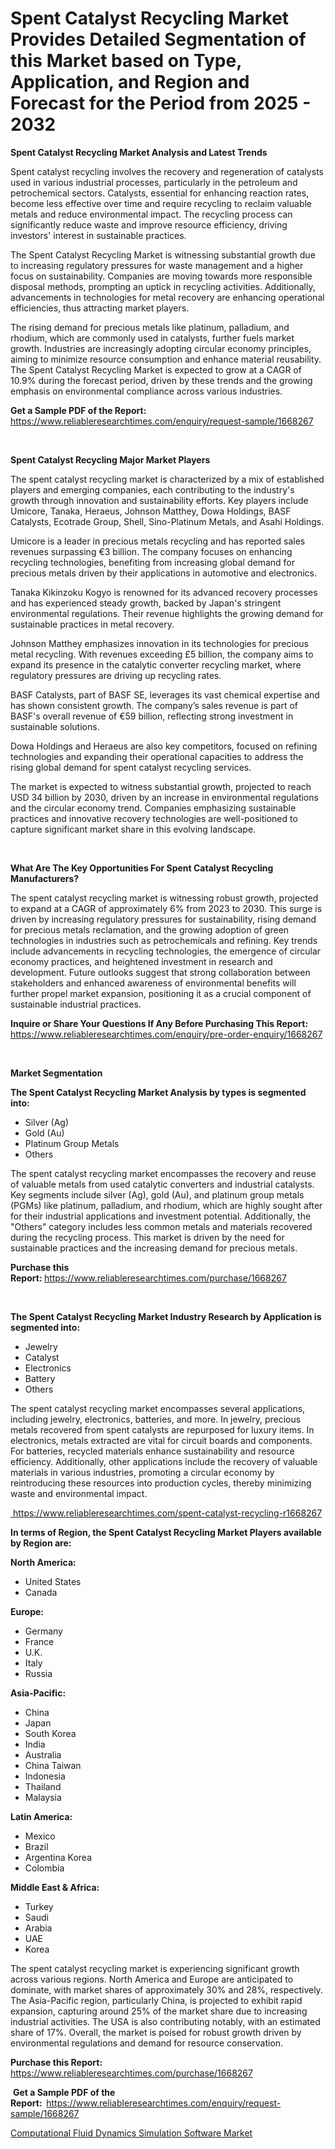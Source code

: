<p><h1>Spent Catalyst Recycling Market Provides Detailed Segmentation of this Market based on Type, Application, and Region and Forecast for the Period from 2025 - 2032</h1></p><p><strong>Spent Catalyst Recycling Market Analysis and Latest Trends</strong></p>
<p><p>Spent catalyst recycling involves the recovery and regeneration of catalysts used in various industrial processes, particularly in the petroleum and petrochemical sectors. Catalysts, essential for enhancing reaction rates, become less effective over time and require recycling to reclaim valuable metals and reduce environmental impact. The recycling process can significantly reduce waste and improve resource efficiency, driving investors' interest in sustainable practices.</p><p>The Spent Catalyst Recycling Market is witnessing substantial growth due to increasing regulatory pressures for waste management and a higher focus on sustainability. Companies are moving towards more responsible disposal methods, prompting an uptick in recycling activities. Additionally, advancements in technologies for metal recovery are enhancing operational efficiencies, thus attracting market players.</p><p>The rising demand for precious metals like platinum, palladium, and rhodium, which are commonly used in catalysts, further fuels market growth. Industries are increasingly adopting circular economy principles, aiming to minimize resource consumption and enhance material reusability. The Spent Catalyst Recycling Market is expected to grow at a CAGR of 10.9% during the forecast period, driven by these trends and the growing emphasis on environmental compliance across various industries.</p></p>
<p><strong>Get a Sample PDF of the Report:&nbsp;</strong> <a href="https://www.reliableresearchtimes.com/enquiry/request-sample/1668267?utm_campaign=2006&utm_medium=2&utm_source=Github&utm_content=ia&utm_term=06032025&utm_id=spent-catalyst-recycling">https://www.reliableresearchtimes.com/enquiry/request-sample/1668267</a></p>
<p>&nbsp;</p>
<p><strong>Spent Catalyst Recycling Major Market Players</strong></p>
<p><p>The spent catalyst recycling market is characterized by a mix of established players and emerging companies, each contributing to the industry's growth through innovation and sustainability efforts. Key players include Umicore, Tanaka, Heraeus, Johnson Matthey, Dowa Holdings, BASF Catalysts, Ecotrade Group, Shell, Sino-Platinum Metals, and Asahi Holdings.</p><p>Umicore is a leader in precious metals recycling and has reported sales revenues surpassing €3 billion. The company focuses on enhancing recycling technologies, benefiting from increasing global demand for precious metals driven by their applications in automotive and electronics.</p><p>Tanaka Kikinzoku Kogyo is renowned for its advanced recovery processes and has experienced steady growth, backed by Japan's stringent environmental regulations. Their revenue highlights the growing demand for sustainable practices in metal recovery.</p><p>Johnson Matthey emphasizes innovation in its technologies for precious metal recycling. With revenues exceeding £5 billion, the company aims to expand its presence in the catalytic converter recycling market, where regulatory pressures are driving up recycling rates.</p><p>BASF Catalysts, part of BASF SE, leverages its vast chemical expertise and has shown consistent growth. The company’s sales revenue is part of BASF's overall revenue of €59 billion, reflecting strong investment in sustainable solutions.</p><p>Dowa Holdings and Heraeus are also key competitors, focused on refining technologies and expanding their operational capacities to address the rising global demand for spent catalyst recycling services. </p><p>The market is expected to witness substantial growth, projected to reach USD 34 billion by 2030, driven by an increase in environmental regulations and the circular economy trend. Companies emphasizing sustainable practices and innovative recovery technologies are well-positioned to capture significant market share in this evolving landscape.</p></p>
<p>&nbsp;</p>
<p><strong>What Are The Key Opportunities For Spent Catalyst Recycling Manufacturers?</strong></p>
<p><p>The spent catalyst recycling market is witnessing robust growth, projected to expand at a CAGR of approximately 6% from 2023 to 2030. This surge is driven by increasing regulatory pressures for sustainability, rising demand for precious metals reclamation, and the growing adoption of green technologies in industries such as petrochemicals and refining. Key trends include advancements in recycling technologies, the emergence of circular economy practices, and heightened investment in research and development. Future outlooks suggest that strong collaboration between stakeholders and enhanced awareness of environmental benefits will further propel market expansion, positioning it as a crucial component of sustainable industrial practices.</p></p>
<p><strong>Inquire or Share Your Questions If Any Before Purchasing This Report:</strong> <a href="https://www.reliableresearchtimes.com/enquiry/pre-order-enquiry/1668267?utm_campaign=2006&utm_medium=2&utm_source=Github&utm_content=ia&utm_term=06032025&utm_id=spent-catalyst-recycling">https://www.reliableresearchtimes.com/enquiry/pre-order-enquiry/1668267</a></p>
<p>&nbsp;</p>
<p><strong>Market Segmentation</strong></p>
<p><strong>The Spent Catalyst Recycling Market Analysis by types is segmented into:</strong></p>
<p><ul><li>Silver (Ag)</li><li>Gold (Au)</li><li>Platinum Group Metals</li><li>Others</li></ul></p>
<p><p>The spent catalyst recycling market encompasses the recovery and reuse of valuable metals from used catalytic converters and industrial catalysts. Key segments include silver (Ag), gold (Au), and platinum group metals (PGMs) like platinum, palladium, and rhodium, which are highly sought after for their industrial applications and investment potential. Additionally, the "Others" category includes less common metals and materials recovered during the recycling process. This market is driven by the need for sustainable practices and the increasing demand for precious metals.</p></p>
<p><strong>Purchase this Report:&nbsp;</strong><a href="https://www.reliableresearchtimes.com/purchase/1668267?utm_campaign=2006&utm_medium=2&utm_source=Github&utm_content=ia&utm_term=06032025&utm_id=spent-catalyst-recycling">https://www.reliableresearchtimes.com/purchase/1668267</a></p>
<p>&nbsp;</p>
<p><strong>The Spent Catalyst Recycling Market Industry Research by Application is segmented into:</strong></p>
<p><ul><li>Jewelry</li><li>Catalyst</li><li>Electronics</li><li>Battery</li><li>Others</li></ul></p>
<p><p>The spent catalyst recycling market encompasses several applications, including jewelry, electronics, batteries, and more. In jewelry, precious metals recovered from spent catalysts are repurposed for luxury items. In electronics, metals extracted are vital for circuit boards and components. For batteries, recycled materials enhance sustainability and resource efficiency. Additionally, other applications include the recovery of valuable materials in various industries, promoting a circular economy by reintroducing these resources into production cycles, thereby minimizing waste and environmental impact.</p></p>
<p><a href="https://www.reliableresearchtimes.com/spent-catalyst-recycling-r1668267?utm_campaign=2006&utm_medium=2&utm_source=Github&utm_content=ia&utm_term=06032025&utm_id=spent-catalyst-recycling">&nbsp;https://www.reliableresearchtimes.com/spent-catalyst-recycling-r1668267</a></p>
<p><strong>In terms of Region, the Spent Catalyst Recycling Market Players available by Region are:</strong></p>
<p>
    <p> <strong> North America: </strong>
        <ul>
            <li>United States</li>
            <li>Canada</li>
        </ul>
        </p> 
    <p> <strong> Europe: </strong>
        <ul>
            <li>Germany</li>
            <li>France</li>
            <li>U.K.</li>
            <li>Italy</li>
            <li>Russia</li>
        </ul>
        </p> 
    <p> <strong> Asia-Pacific: </strong>
        <ul>
            <li>China</li>
            <li>Japan</li>
            <li>South Korea</li>
            <li>India</li>
            <li>Australia</li>
            <li>China Taiwan</li>
            <li>Indonesia</li>
            <li>Thailand</li>
            <li>Malaysia</li>
        </ul>
        </p> 
    <p> <strong> Latin America: </strong>
        <ul>
            <li>Mexico</li>
            <li>Brazil</li>
            <li>Argentina Korea</li>
            <li>Colombia</li>
        </ul>
        </p> 
    <p> <strong> Middle East & Africa: </strong>
        <ul>
            <li>Turkey</li>
            <li>Saudi</li>
            <li>Arabia</li>
            <li>UAE</li>
            <li>Korea</li>
        </ul>
    </p>
    </p>
<p><p>The spent catalyst recycling market is experiencing significant growth across various regions. North America and Europe are anticipated to dominate, with market shares of approximately 30% and 28%, respectively. The Asia-Pacific region, particularly China, is projected to exhibit rapid expansion, capturing around 25% of the market share due to increasing industrial activities. The USA is also contributing notably, with an estimated share of 17%. Overall, the market is poised for robust growth driven by environmental regulations and demand for resource conservation.</p></p>
<p><strong>Purchase this Report: </strong><a href="https://www.reliableresearchtimes.com/purchase/1668267?utm_campaign=2006&utm_medium=2&utm_source=Github&utm_content=ia&utm_term=06032025&utm_id=spent-catalyst-recycling">https://www.reliableresearchtimes.com/purchase/1668267</a></p>
<p>&nbsp;<strong>Get a Sample PDF of the Report:&nbsp;&nbsp;</strong><a href="https://www.reliableresearchtimes.com/enquiry/request-sample/1668267?utm_campaign=2006&utm_medium=2&utm_source=Github&utm_content=ia&utm_term=06032025&utm_id=spent-catalyst-recycling">https://www.reliableresearchtimes.com/enquiry/request-sample/1668267</a></p>
<p><strong></strong></p>
<p><p><a href="https://github.com/bmorecock/Market-Research-Report-List-6/blob/main/computational-fluid-dynamics-simulation-software-market.md?utm_campaign=2006&utm_medium=2&utm_source=Github&utm_content=ia&utm_term=06032025&utm_id=spent-catalyst-recycling">Computational Fluid Dynamics Simulation Software Market</a></p></p>